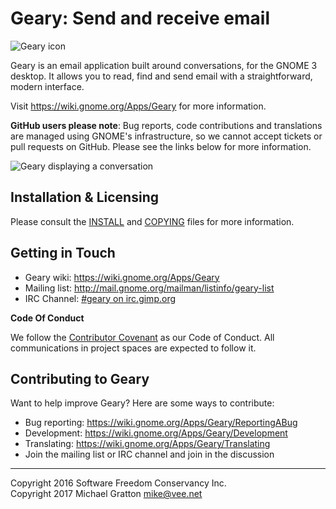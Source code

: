 
Geary: Send and receive email
=============================

![Geary icon](https://wiki.gnome.org/Apps/Geary?action=AttachFile&do=get&target=geary-3-32-256-logo.png)

Geary is an email application built around conversations, for the
GNOME 3 desktop. It allows you to read, find and send email with a
straightforward, modern interface.

Visit https://wiki.gnome.org/Apps/Geary for more information.

**GitHub users please note**: Bug reports, code contributions and
translations are managed using GNOME's infrastructure, so we cannot
accept tickets or pull requests on GitHub. Please see the links below
for more information.

![Geary displaying a conversation](https://wiki.gnome.org/Apps/Geary?action=AttachFile&amp;do=get&amp;target=geary-3-32-main-window.png)

Installation & Licensing
------------------------

Please consult the [INSTALL](./INSTALL) and [COPYING](./COPYING) files
for more information.

Getting in Touch
----------------

 * Geary wiki:   https://wiki.gnome.org/Apps/Geary
 * Mailing list: http://mail.gnome.org/mailman/listinfo/geary-list
 * IRC Channel:  [#geary on irc.gimp.org](irc://irc.gimp.org/%23geary)

**Code Of Conduct**

We follow the [Contributor Covenant](./code-of-conduct.md) as our
Code of Conduct. All communications in project spaces are expected to
follow it.

Contributing to Geary
---------------------

Want to help improve Geary? Here are some ways to contribute:

 * Bug reporting: https://wiki.gnome.org/Apps/Geary/ReportingABug
 * Development:   https://wiki.gnome.org/Apps/Geary/Development
 * Translating:   https://wiki.gnome.org/Apps/Geary/Translating
 * Join the mailing list or IRC channel and join in the discussion

---
Copyright 2016 Software Freedom Conservancy Inc.  
Copyright 2017 Michael Gratton <mike@vee.net>
